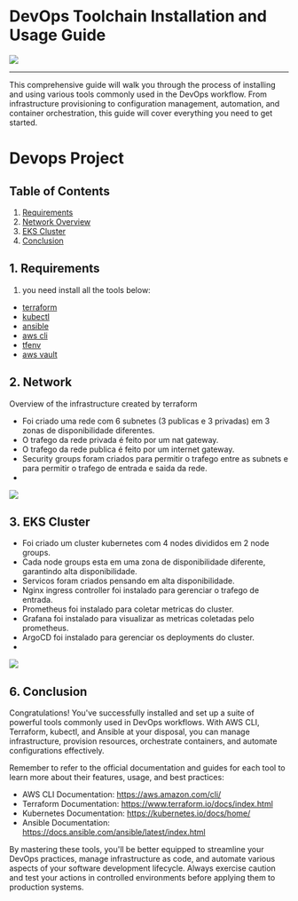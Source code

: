 # DevOps Toolchain Installation and Usage Guide

![](https://github.com/ArthurMaverick/devops_project/blob/main/docs/diagram.gif)

---

This comprehensive guide will walk you through the process of installing and using various tools commonly used in the DevOps workflow. From infrastructure provisioning to configuration management, automation, and container orchestration, this guide will cover everything you need to get started.
# Devops Project

## Table of Contents
1. [Requirements](#1-requirements)
2. [Network Overview](#2-network)
3. [EKS Cluster](#3-eks-cluster)
6. [Conclusion](#6-conclusion)


## 1. Requirements
1. you need install all the tools below:
- [terraform](./docs/terraform.md) <br/>
- [kubectl](./docs/kubectl.md) <br/>
- [ansible](./docs/ansible.md) <br/>
- [aws cli](./docs/aws-cli.md) <br/>
- [tfenv](./docs/tfenv.md) <br/>
- [aws vault](./docs/aws-vault.md)


## 2. Network
Overview of the infrastructure created by terraform

- Foi criado uma rede com 6 subnetes (3 publicas e 3 privadas) em 3 zonas de disponibilidade diferentes.
- O trafego da rede privada é feito por um nat gateway.
- O trafego da rede publica é feito por um internet gateway.
- Security groups foram criados para permitir o trafego entre as subnets e para permitir o trafego de entrada e saida da rede.
- 
![](https://github.com/ArthurMaverick/devops_project/blob/main/docs/network.gif)


## 3. EKS Cluster
- Foi criado um cluster kubernetes com 4 nodes divididos em 2 node groups.
- Cada node groups esta em uma zona de disponibilidade diferente, garantindo alta disponibilidade.
- Servicos foram criados pensando em alta disponibilidade.
- Nginx ingress controller foi instalado para gerenciar o trafego de entrada.
- Prometheus foi instalado para coletar metricas do cluster.
- Grafana foi instalado para visualizar as metricas coletadas pelo prometheus.
- ArgoCD foi instalado para gerenciar os deployments do cluster.
- 
![](https://github.com/ArthurMaverick/devops_project/blob/main/docs/cluster.gif)

## 6. Conclusion

Congratulations! You've successfully installed and set up a suite of powerful tools commonly used in DevOps workflows. With AWS CLI, Terraform, kubectl, and Ansible at your disposal, you can manage infrastructure, provision resources, orchestrate containers, and automate configurations effectively.

Remember to refer to the official documentation and guides for each tool to learn more about their features, usage, and best practices:

- AWS CLI Documentation: https://aws.amazon.com/cli/
- Terraform Documentation: https://www.terraform.io/docs/index.html
- Kubernetes Documentation: https://kubernetes.io/docs/home/
- Ansible Documentation: https://docs.ansible.com/ansible/latest/index.html

By mastering these tools, you'll be better equipped to streamline your DevOps practices, manage infrastructure as code, and automate various aspects of your software development lifecycle. Always exercise caution and test your actions in controlled environments before applying them to production systems.